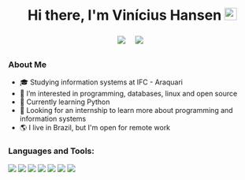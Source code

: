 <div align="center">
  <h1> Hi there, I'm Vinícius Hansen <img src="https://media.giphy.com/media/hvRJCLFzcasrR4ia7z/giphy.gif" width="25px"></h1>
</div>

<p align='center'> 
   <a href="https://www.linkedin.com/in/viniciushansen"><img src="https://img.shields.io/badge/LinkedIn-0077B5?style=for-the-badge&logo=linkedin&logoColor=white" style="margin:6px 4px 6px 4px"></a>&nbsp;&nbsp;
   <a href="https://www.codewars.com/users/ViniciusHansen"><img src="https://www.codewars.com/users/ViniciusHansen/badges/small" style="margin:6px 4px 6px 4px"></a>&nbsp;&nbsp;

### About Me
- 🎓 Studying information systems at IFC - Araquari
- 👀 I’m interested in programming, databases, linux and open source
- 🌱 Currently learning Python
- 💞️ Looking for an internship to learn more about programming and information systems
- 🌎 I live in Brazil, but I'm open for remote work


### Languages and Tools:
<p align="left">
  <img src='https://img.shields.io/badge/Python-3776AB?style=for-the-badge&logo=python&logoColor=white' style="vertical-align:top margin:6px 4px">
  <img src='https://img.shields.io/badge/HTML5-E34F26?style=for-the-badge&logo=html5&logoColor=white' style="vertical-align:top margin:6px 4px">
  <img src='https://img.shields.io/badge/CSS3-1572B6?style=for-the-badge&logo=css3&logoColor=white' style="vertical-align:top margin:6px 4px">
  <img src='https://img.shields.io/badge/JavaScript-323330?style=for-the-badge&logo=javascript&logoColor=F7DF1E' style="vertical-align:top margin:6px 4px">
  <img src='https://img.shields.io/badge/Linux-FCC624?style=for-the-badge&logo=linux&logoColor=black' style="vertical-align:top margin:6px 4px">
  <img src='https://img.shields.io/badge/Git-F05032?style=for-the-badge&logo=git&logoColor=white' style="vertical-align:top margin:6px 4px">
  <img src='https://img.shields.io/badge/Visual_Studio_Code-0078D4?style=for-the-badge&logo=visual%20studio%20code&logoColor=white' style="vertical-align:top margin:6px 4px">
  <!--
  <img src='' style="vertical-align:top margin:6px 4px">
  <img src='' style="vertical-align:top margin:6px 4px">
  <img src='' style="vertical-align:top margin:6px 4px">
  <img src='' style="vertical-align:top margin:6px 4px">
-->
</p>
